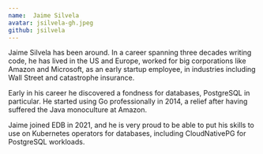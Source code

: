 ```yaml
---
name:  Jaime Silvela
avatar: jsilvela-gh.jpeg
github: jsilvela
---
```


Jaime Silvela has been around. In a career spanning three decades writing code,
he has lived in the US and Europe, worked for big corporations like Amazon and
Microsoft, as an early startup employee, in industries including Wall Street and
catastrophe insurance.

Early in his career he discovered a fondness for databases, PostgreSQL in
particular. He started using Go professionally in 2014, a relief after having
suffered the Java monoculture at Amazon.

Jaime joined EDB in 2021, and he is very proud to be able to put his skills to
use on Kubernetes operators for databases, including CloudNativePG for PostgreSQL
workloads.
